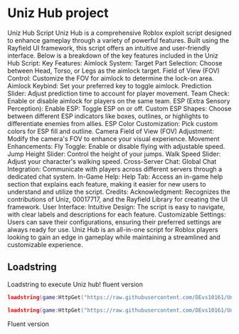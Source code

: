 # Uniz Hub project 
Uniz Hub Script Uniz Hub is a comprehensive Roblox exploit script designed to enhance gameplay through a variety of powerful features. Built using the Rayfield UI framework, this script offers an intuitive and user-friendly interface. Below is a breakdown of the key features included in the Uniz Hub Script:  Key Features: Aimlock System:  Target Part Selection: Choose between Head, Torso, or Legs as the aimlock target. Field of View (FOV) Control: Customize the FOV for aimlock to determine the lock-on area. Aimlock Keybind: Set your preferred key to toggle aimlock. Prediction Slider: Adjust prediction time to account for player movement. Team Check: Enable or disable aimlock for players on the same team. ESP (Extra Sensory Perception):  Enable ESP: Toggle ESP on or off. Custom ESP Shapes: Choose between different ESP indicators like boxes, outlines, or highlights to differentiate enemies from allies. ESP Color Customization: Pick custom colors for ESP fill and outline. Camera Field of View (FOV) Adjustment: Modify the camera's FOV to enhance your visual experience. Movement Enhancements:  Fly Toggle: Enable or disable flying with adjustable speed. Jump Height Slider: Control the height of your jumps. Walk Speed Slider: Adjust your character's walking speed. Cross-Server Chat:  Global Chat Integration: Communicate with players across different servers through a dedicated chat system. In-Game Help:  Help Tab: Access an in-game help section that explains each feature, making it easier for new users to understand and utilize the script. Credits:  Acknowledgment: Recognizes the contributions of Uniz, 00017717, and the Rayfield Library for creating the UI framework. User Interface: Intuitive Design: The script is easy to navigate, with clear labels and descriptions for each feature. Customizable Settings: Users can save their configurations, ensuring their preferred settings are always ready for use. Uniz Hub is an all-in-one script for Roblox players looking to gain an edge in gameplay while maintaining a streamlined and customizable experience.

  ## Loadstring

Loadstring to execute Uniz hub! fluent version 
```lua
loadstring(game:HttpGet("https://raw.githubusercontent.com/DEvs10161/Uniz-Hub-project-/main/Main2",true))()
```
```lua
loadstring(game:HttpGet("https://raw.githubusercontent.com/DEvs10161/Uniz-Hub-project-/main/Main",true))()
```
Fluent version 
